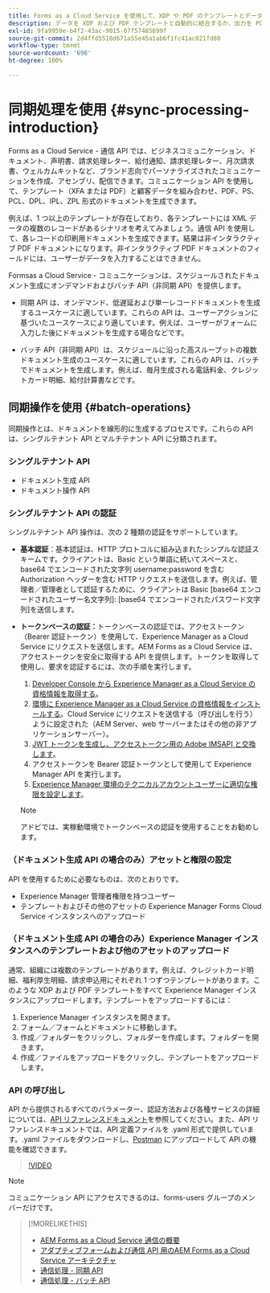 ```yaml
---
title: Forms as a Cloud Service を使用して、XDP や PDF のテンプレートとデータを結合したり、PCL、ZPL および PostScript 形式で出力を生成したりする方法
description: データを XDP および PDF テンプレートと自動的に結合するか、出力を PCL、ZPL および PostScript 形式で生成します
exl-id: 9fa9959e-b4f2-43ac-9015-07f57485699f
source-git-commit: 2d4ffd5518d671a55e45a1ab6f1fc41ac021fd80
workflow-type: tm+mt
source-wordcount: '698'
ht-degree: 100%

---
```



# 同期処理を使用 {#sync-processing-introduction}

Forms as a Cloud Service - 通信 API では、ビジネスコミュニケーション、ドキュメント、声明書、請求処理レター、給付通知、請求処理レター、月次請求書、ウェルカムキットなど、ブランド志向でパーソナライズされたコミュニケーションを作成、アセンブリ、配信できます。コミュニケーション API を使用して、テンプレート（XFA または PDF）と顧客データを組み合わせ、PDF、PS、PCL、DPL、IPL、ZPL 形式のドキュメントを生成できます。

例えば、1 つ以上のテンプレートが存在しており、各テンプレートには XML データの複数のレコードがあるシナリオを考えてみましょう。通信 API を使用して、各レコードの印刷用ドキュメントを生成できます。<!-- You can also combine the records into a single document. -->結果は非インタラクティブ PDF ドキュメントになります。非インタラクティブ PDF ドキュメントのフィールドには、ユーザーがデータを入力することはできません。

Formsas a Cloud Service - コミュニケーションは、スケジュールされたドキュメント生成にオンデマンドおよびバッチ API（非同期 API）を提供します。

* 同期 API は、オンデマンド、低遅延および単一レコードドキュメントを生成するユースケースに適しています。これらの API は、ユーザーアクションに基づいたユースケースにより適しています。例えば、ユーザーがフォームに入力した後にドキュメントを生成する場合などです。

* バッチ API（非同期 API）は、スケジュールに沿った高スループットの複数ドキュメント生成のユースケースに適しています。これらの API は、バッチでドキュメントを生成します。例えば、毎月生成される電話料金、クレジットカード明細、給付計算書などです。

## 同期操作を使用 {#batch-operations}

同期操作とは、ドキュメントを線形的に生成するプロセスです。これらの API は、シングルテナント API とマルチテナント API に分類されます。

### シングルテナント API

* ドキュメント生成 API
* ドキュメント操作 API

<!-- 
### Multi-tenant APIs

* Document utility APIs -->


### シングルテナント API の認証

シングルテナント API 操作は、次の 2 種類の認証をサポートしています。

* **基本認証**：基本認証は、HTTP プロトコルに組み込まれたシンプルな認証スキームです。クライアントは、Basic という単語に続いてスペースと、base64 でエンコードされた文字列 username:password を含む Authorization ヘッダーを含む HTTP リクエストを送信します。例えば、管理者／管理者として認証するために、クライアントは Basic [base64 エンコードされたユーザー名文字列]: [base64 でエンコードされたパスワード文字列]を送信します。

* **トークンベースの認証：**&#x200B;トークンベースの認証では、アクセストークン（Bearer 認証トークン）を使用して、Experience Manager as a Cloud Service にリクエストを送信します。AEM Forms as a Cloud Service は、アクセストークンを安全に取得する API を提供します。トークンを取得して使用し、要求を認証するには、次の手順を実行します。

   1. [Developer Console から Experience Manager as a Cloud Service の資格情報を取得する](https://experienceleague.adobe.com/docs/experience-manager-learn/getting-started-with-aem-headless/authentication/service-credentials.html?lang=ja)。
   1. [環境に Experience Manager as a Cloud Service の資格情報をインストールする](https://experienceleague.adobe.com/docs/experience-manager-learn/getting-started-with-aem-headless/authentication/service-credentials.html?lang=ja)。Cloud Service にリクエストを送信する（呼び出しを行う）ように設定された（AEM Server、web サーバーまたはその他の非アプリケーションサーバー）。
   1. [JWT トークンを生成し、アクセストークン用の Adobe IMSAPI と交換します](https://experienceleague.adobe.com/docs/experience-manager-learn/getting-started-with-aem-headless/authentication/service-credentials.html?lang=ja)。
   1. アクセストークンを Bearer 認証トークンとして使用して Experience Manager API を実行します。
   1. [Experience Manager 環境のテクニカルアカウントユーザーに適切な権限を設定します](https://experienceleague.adobe.com/docs/experience-manager-learn/getting-started-with-aem-headless/authentication/service-credentials.html?lang=ja#aemでのアクセスの設定)。

  >[!NOTE]
  >
  >アドビでは、実稼動環境でトークンベースの認証を使用することをお勧めします。

<!-- 

### Authenticate a multi-tenant API

#### Authentication Headers

Every inbound HTTP API call to the multi-tenant API must contain these three headers:


* `x-api-key`
* `x-gw-ims-org-id`
* `Authorization`

The values which should be sent in the `x-api-key` and `x-gw-ims-org-id` headers are provided in the Credentials details screen in the [Adobe Developer Console](https://developer.adobe.com/console). The value of the `x-api-key` header is the Client ID and the value for the `x-gw-ims-org-id` header is the Organization ID.

#### Configure Adobe Developer console to generate an access token

To set up authentication APIs, create a project in Adobe Developer Console and add Communication APIs to the project on Adobe Developer Console. The integration generates API Key, Client Secret, Payload (JWT):

1. Contact you Adobe Developer Console administrator. Ask the administrator to add as a developer.
1. Log in to `https://developer.adobe.com/console/`. Use your developer account that your administrator has provisioned to log in to Adobe Developer Console.
1. Select your organization from the top-right corner. If you do not know your organization, contact your administrator.
1. Select **[!UICONTROL Create new project]**. A screen to get started with your new project appears. Select **[!UICONTROL Add API]**. A screen with list of all the APIs enabled for your account appears.
1. Select **[!UICONTROL AEM Forms - Communications]** and select **[!UICONTROL Next]**. A screen to configure the API appears.
1. Select **[!UICONTROL OPTION 1 Generate a key pair]** and select **[!UICONTROL Generate keypair]**. It creates and downloads the configuration file. The downloaded configuration file contains all your app settings, along with the only copy of your private key. Adobe does not record your private key, make sure to securely store the downloaded file. Select **[!UICONTROL Next]**.
1. Select **[!UICONTROL Integrations - Cloud Service]** and select **[!UICONTROL Save configured API]**. Select **[!UICONTROL Service Account (JWT)]** to view the API Key, Client Secret, and other information required to access the APIs. You set to use the token to access the APIs.

#### Programmatically generate and use an access token

To programmatically generate an access token, generate a JSON Web Token (JWT) and exchange it with the Adobe Identity Management Service (IMS) for an access token.

Use the following keys, referred to as claims, to construct JWT JSON object:


* `exp`- the requested expiration of the access token, expressed as several seconds since January 1, 1970 GMT. For most use cases, this is a relatively small value. For example, 5 minutes, for five minutes from now, this value should be 1670923791.
* `iss` - the Organization ID from the Adobe Developer Console project, in the format org_ident@AdobeOrg.
* `sub` - the Technical Account ID from the Adobe Developer Console integration, in the format: id@techacct.adobe.com.
* `aud` - the Client ID from the Adobe Developer Console integration prepended with `https://ims-na1.adobelogin.com/c/`.
* `https://ims-na1-stg1.adobelogin.com/s/ent_aemforms_docprocessing` - set to the literal value `true`

This JSON object must be then base64 encoded and signed using the private key for the project. Finally, the encoded value is sent in the body of a POST request to `https://ims-na1.adobelogin.com/ims/exchange/jwt` along with the Client ID and Client Secret for the project.

##### Example

```JSON

    ========================= REQUEST ==========================
    POST https://ims-na1.adobelogin.com/ims/exchange/jwt
    -------------------------- body ----------------------------
    client_id={myClientId}&client_secret={myClientSecret}&jwt_token={myJSONWebToken}
    ------------------------- headers --------------------------
    Content-Type: application/x-www-form-urlencoded
    Cache-Control: no-cache

```

#### Language Support for JWT

While it is possible to do the entire JWT generation and exchange process in custom code, it is more common to use a higher-level library to do so. A number of such libraries are listed on the [Adobe I/O JWT Documentation](https://developer.adobe.com/developer-console/docs/guides/authentication/JWT/).

-->

### （ドキュメント生成 API の場合のみ）アセットと権限の設定

API を使用するために必要なものは、次のとおりです。

* Experience Manager 管理者権限を持つユーザー
* テンプレートおよびその他のアセットの Experience Manager Forms Cloud Service インスタンスへのアップロード

### （ドキュメント生成 API の場合のみ）Experience Manager インスタンスへのテンプレートおよび他のアセットのアップロード

通常、組織には複数のテンプレートがあります。例えば、クレジットカード明細、福利厚生明細、請求申込用にそれぞれ 1 つずつテンプレートがあります。このような XDP および PDF テンプレートをすべて Experience Manager インスタンスにアップロードします。テンプレートをアップロードするには：

1. Experience Manager インスタンスを開きます。
1. フォーム／フォームとドキュメントに移動します。
1. 作成／フォルダーをクリックし、フォルダーを作成します。フォルダーを開きます。
1. 作成／ファイルをアップロードをクリックし、テンプレートをアップロードします。

### API の呼び出し

API から提供されるすべてのパラメーター、認証方法および各種サービスの詳細については、[API リファレンスドキュメント](https://developer.adobe.com/experience-manager-forms-cloud-service-developer-reference/)を参照してください。また、API リファレンスドキュメントでは、API 定義ファイルを .yaml 形式で提供しています。.yaml ファイルをダウンロードし、[Postman](https://www.postman.com/) にアップロードして API の機能を確認できます。

>[!VIDEO](https://video.tv.adobe.com/v/335771)

>[!NOTE]
>
>コミュニケーション API にアクセスできるのは、forms-users グループのメンバーだけです。

>[!MORELIKETHIS]
>
>* [AEM Forms as a Cloud Service 通信の概要](/help/forms/aem-forms-cloud-service-communications-introduction.md)
>* [アダプティブフォームおよび通信 API 用のAEM Forms as a Cloud Service アーキテクチャ](/help/forms/aem-forms-cloud-service-architecture.md)
>* [通信処理 - 同期 API](/help/forms/aem-forms-cloud-service-communications.md)
>* [通信処理 - バッチ API](/help/forms/aem-forms-cloud-service-communications-batch-processing.md)
